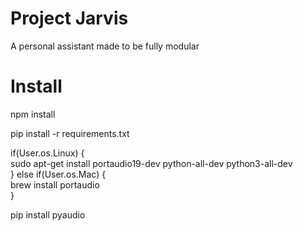 # Project Jarvis
A personal assistant made to be fully modular

# Install

npm install

pip install -r requirements.txt

if(User.os.Linux) { \
sudo apt-get install portaudio19-dev python-all-dev python3-all-dev \
} else if(User.os.Mac) { \
brew install portaudio \
}

pip install pyaudio
